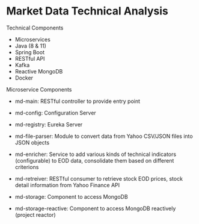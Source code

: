 # Market Data Technical Analysis

Technical Components
- Microservices
- Java (8 & 11)
- Spring Boot
- RESTful API
- Kafka
- Reactive MongoDB 
- Docker

Microservice Components
- md-main: RESTful controller to provide entry point 

- md-config: Configuration Server 

- md-registry: Eureka Server

- md-file-parser: Module to convert data from Yahoo CSV/JSON files into JSON objects

- md-enricher: Service to add various kinds of technical indicators (configurable) to EOD data, consolidate them based on different criterions 

- md-retreiver: RESTful consumer to retrieve stock EOD prices, stock detail information from Yahoo Finance API 

- md-storage: Component to access MongoDB

- md-storage-reactive: Component to access MongoDB reactively (project reactor)
